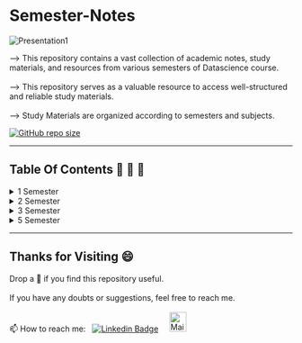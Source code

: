 # Semester-Notes

![Presentation1](https://github.com/madhurimarawat/Semester-Notes/assets/105432776/784d77f1-41bf-46a3-b2f8-c185ec52aad7)

--> This repository contains a vast collection of academic notes, study materials, and resources from various semesters of  Datascience course.<br><br>
--> This repository serves as a valuable resource to access well-structured and reliable study materials.<br><br>
--> Study Materials are organized according to semesters and subjects.

[![GitHub repo size](https://img.shields.io/github/repo-size/madhurimarawat/Semester-Notes)](https://github.com/madhurimarawat/Semester-Notes)

---
## Table Of Contents 📔 🔖 📑
<details>
<summary>1 Semester</summary> <br>

1. Engineering-Mathematics-I
2. Environmental-Science
3. Foundations-of-Electronics-Engineering
4. Fundamentals-of-Computational-Biology
5. Language-and-Writing-Skills
6. Learning-Programming-Concepts-With-C
- To See Lab Programs Visit: [Learning-Programming-Concepts-With-C](https://github.com/madhurimarawat/Learning-Programming-Concepts-With-C)
7. Professional-Ethics-and-Life-Skills

</details>

<details>
<summary>2 Semester</summary> <br>

1. Data-Structure-Using-C
- To See Lab Programs Visit: [Data-Structure-Using-C](https://github.com/madhurimarawat/Data-structure-using-C)
2. Digital-Logic-and-Design
3. Engineering-Mathematics-II
4. Entrepreneurship
5. Object-Oriented-Programming
  - To See Lab Programs Visit: [Object-oriented-programming-with-c-plus-plus](https://github.com/madhurimarawat/Object-oriented-programming-with-c-plus-plus)
6. Python-For-Datascience
- To See Lab Programs Visit: [Python-for-Datascience](https://github.com/madhurimarawat/Python-for-Datascience)

</details>

<details>
<summary>3 Semester</summary> <br>

1. Analysis & Design of Algorithm
- To See Lab Programs Visit: [Analysis-and-Design-of-Algorithm-using-python](https://github.com/madhurimarawat/Analysis-and-Design-of-Algorithm-using-python)
2. Computer Organization and Architecture
3. Database Management System
4. Discrete Structure
5. Independent Project
  - To See Lab Programs Visit: [Library Management System](https://github.com/madhurimarawat/Library-Management-System)
6. Probability and Statistics

</details>

<details>
<summary>5 Semester</summary> <br>

1. Artificial Intelligence-Principles and Applications
2. Computer Network
3. Data Visualization
- To See Lab Programs Visit: [Data-Visualization-using-python](https://github.com/madhurimarawat/Data-Visualization-using-python)
4. Operating System
5. R for Datascience
  - To See Lab Programs Visit: [R-for-Datascience](https://github.com/madhurimarawat/R-for-Datascience)
6. Theory of Computation

</details>

---

## Thanks for Visiting 😄

Drop a 🌟 if you find this repository useful.<br><br>
If you have any doubts or suggestions, feel free to reach me.<br><br>
📫 How to reach me:  &nbsp; [![Linkedin Badge](https://img.shields.io/badge/-madhurima-blue?style=flat&logo=Linkedin&logoColor=white)](https://www.linkedin.com/in/madhurima-rawat/) &nbsp; &nbsp;
<a href ="mailto:rawatmadhurima@gmail.com"><img src="https://github.com/madhurimarawat/Machine-Learning-Using-Python/assets/105432776/b6a0873a-e961-42c0-8fbf-ab65828c961a" height=35 width=30 title="Mail Illustration" alt="Mail Illustration📫" > </a>
